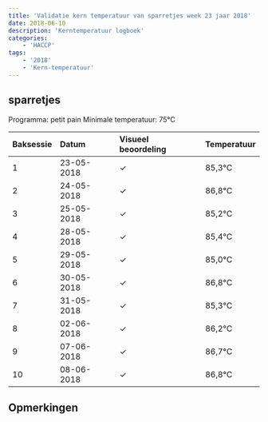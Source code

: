 ```yaml
---
title: 'Validatie kern temperatuur van sparretjes week 23 jaar 2018'
date: 2018-06-10
description: 'Kerntemperatuur logboek'
categories:
    - 'HACCP'
tags:
    - '2018'
    - 'Kern-temperatuur'
---
```


## sparretjes

Programma: petit pain
Minimale temperatuur: 75°C

| Baksessie | Datum | Visueel beoordeling | Temperatuur |
|:---|:---|:---|:---|
| 1 | 23-05-2018 | &check; | 85,3°C |
| 2 | 24-05-2018 | &check; | 86,8°C |
| 3 | 25-05-2018 | &check; | 85,2°C |
| 4 | 28-05-2018 | &check; | 85,4°C |
| 5 | 29-05-2018 | &check; | 85,0°C |
| 6 | 30-05-2018 | &check; | 86,8°C |
| 7 | 31-05-2018 | &check; | 85,3°C |
| 8 | 02-06-2018 | &check; | 86,2°C |
| 9 | 07-06-2018 | &check; | 86,7°C |
| 10 | 08-06-2018 | &check; | 86,8°C |

## Opmerkingen


